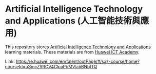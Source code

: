 # Artificial Intelligence Technology and Applications (人工智能技術與應用)

This repository stores [Artificial Intelligence Technology and Applications](https://e.huawei.com/en/talent/outPage/#/sxz-course/home?courseId=uSmcZRRCV4ClpaPbMVlabBNbtTQ) learning materials. These materials are from [Huawei ICT Academy](https://r.huaweistatic.com/s/gray/hwtalent/lst/ict-academy/#/home).

Link: https://e.huawei.com/en/talent/outPage/#/sxz-course/home?courseId=uSmcZRRCV4ClpaPbMVlabBNbtTQ